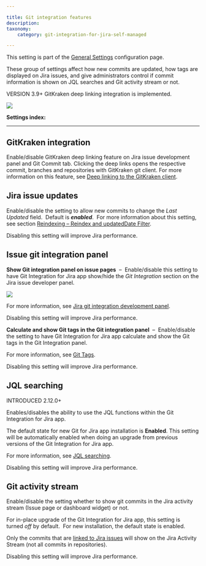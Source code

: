 ```yaml
---

title: Git integration features
description:
taxonomy:
    category: git-integration-for-jira-self-managed

---
```

This setting is part of the [General Settings](/git-integration-for-jira-self-managed/general-settings-gij-self-managed) configuration page.


These group of settings affect how new commits are updated, how tags are displayed on Jira issues, and give administrators control if commit information is shown on JQL searches and Git activity stream or not.

VERSION 3.9+ GitKraken deep linking integration is implemented.

![](https://bigbrassband.atlassian.net/wiki/download/thumbnails/1207795905/gitserver-gencfg-git-integration-options.png?version=1&modificationDate=1647771632980&cacheVersion=1&api=v2&width=564&height=334)

**Settings index:**

* * *

## GitKraken integration

Enable/disable GitKraken deep linking feature on Jira issue development panel and Git Commit tab. Clicking the deep links opens the respective commit, branches and repositories with GitKraken git client. For more information on this feature, see [Deep linking to the GitKraken client](/git-integration-for-jira-self-managed/deep-linking-to-the-gitkraken-git-client-gij-self-managed).

## Jira issue updates

Enable/disable the setting to allow new commits to change the _Last Updated_ field.  Default is _**enabled**_.  For more information about this setting, see section [Reindexing – Reindex and updatedDate Filter](/git-integration-for-jira-self-managed/reindexing-gij-self-managed).

Disabling this setting will improve Jira performance.

## Issue git integration panel

**Show Git integration panel on issue pages**  –  Enable/disable this setting to have Git Integration for Jira app show/hide the _Git Integration_ section on the Jira issue developer panel.

![](https://bigbrassband.atlassian.net/wiki/download/attachments/1207795905/jira-issue-dev-panel.png?version=2&modificationDate=1632661767019&cacheVersion=1&api=v2)

For more information, see [Jira git integration development panel](/git-integration-for-jira-self-managed/jira-git-integration-development-panel-gij-self-managed).

Disabling this setting will improve Jira performance.


**Calculate and show Git tags in the Git integration panel**  –  Enable/disable the setting to have Git Integration for Jira app calculate and show the Git tags in the Git Integration panel.

For more information, see [Git Tags](/git-integration-for-jira-self-managed/git-tags-gij-self-managed).

Disabling this setting will improve Jira performance.

## JQL searching

INTRODUCED 2.12.0+

Enables/disables the ability to use the JQL functions within the Git Integration for Jira app.

The default state for new Git for Jira app installation is **Enabled**. This setting will be automatically enabled when doing an upgrade from previous versions of the Git Integration for Jira app.

For more information, see [JQL searching](/git-integration-for-jira-self-managed/jql-searching-gij-self-managed).

Disabling this setting will improve Jira performance.

## Git activity stream

Enable/disable the setting whether to show git commits in the Jira activity stream (Issue page or dashboard widget) or not.

For in-place upgrade of the Git Integration for Jira app, this setting is turned _off_ by default.  For new installation, the default state is enabled.

Only the commits that are [linked to Jira issues](/git-integration-for-jira-self-managed/linking-git-commits-to-jira-issues-gij-self-managed) will show on the Jira Activity Stream (not all commits in repositories).

Disabling this setting will improve Jira performance.

